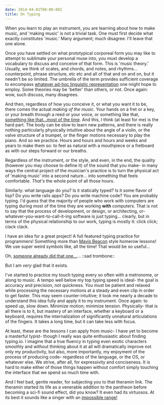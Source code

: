 ```yaml
---
date: 2014-04-01T00:00:00Z
title: On Typing
---
```


When you learn to play an instrument, you are learning about how to make music, and 'making music' is not a trivial task. One must first decide what exactly constitutes 'music.'  Many argument; much disagree. I'll leave that one alone.

Once you have settled on what prototypical corporeal form you may like to attempt to sublimate your personal muse into, you must develop a vocabulary to discuss and conceive of that form. This is 'music theory.' Usually, we think of scales, and chords, and notes, and rhythms... counterpoint, phrase structure, etc etc and all of that and on and on, but it needn't be so limited. The umbrella of the term provides sufficient coverage to encompass [whatever ad-hoc linguistic representation](https://www.youtube.com/watch?v=D\_orL8BFFqo) one might hope to employ. Some theories may be 'better' than others, or not. Once again: wow, such discuss, many disagrees.

And then, regardless of how you conceive it, or what you want it to be, there comes the actual _making of the music_. Your hands on a fret or a key, or your breath through a reed or your voice, or something like that, [something like that...most of the time](https://www.youtube.com/watch?v=nJYho56INKU). And this, I think (at least for me) is the hard part. The body can be slow to learn new patterns, and there is really nothing particularly physically intuitive about the angle of a violin, or the valve structure of a trumpet, or the finger motions necessary to play the piano. And so we practice. Hours and hours and hours and weeks and years to make them so: to feel as natural with a mouthpiece or a fretboard as with our steps forward or our breaths.

Regardless of the instrument, or the style, and even, in the end, the quality (however you may choose to define it) of the sound that you make- in many ways the central project of the musician's practice is to turn the physical act of 'making music' into a second nature... into something that feels comfortable. _That's_ the whole point of all those hours.

Similarly: what language do you? Is it statically typed? Is it some flavor of lisp? Do you write rails apps? Do you write machine code? You are probably typing. I'd guess that the majority of people who work with computers are typing during most of the time they are working **with** computers. That is not to say that the process of development, or design, or architecting, or-whatever-you-want-to-call-it-ing software is *just* typing... clearly, but in terms of the physical relationship to our work, typing is mostly it: click click; clack clack.

I have an idea for a great project! A full featured typing practice for programmers! Something more than [Mavis Beacon](https://www.youtube.com/watch?v=YRn-HwZPRZ8) style homerow lessons! We use super weird symbols like, all the time! That would be so useful...

Oh, [someone already did that one...](http://typing.io/)... ::sad trombone::

But I am *very* glad that it exists.

I've started to practice my touch typing every so often with a metronome, or along to music. A tempo well below my top typing speed is ideal- the goal is accuracy and precision, not quickness. You must be patient and relaxed while processing the necessary motions at a steady and even clip in order to get faster. This may seem counter-intuitive; it took me nearly a decade to understand this idea fully and apply it to my instrument. Once again: to speed up, slow down. Minimize motion; minimize tension. Physically- that is all there is to it, but mastery of an interface, whether a keyboard or a keyboard, requires the internalization of significantly unnatural articulations of the fingers. It takes a long time, but it can take less with focus.

At least, these are the lessons I can apply from music- I have yet to become a masterful typist- though I really was quite enthusiastic about finding typing.io. I imagine that a true fluency in typing even exotic characters smoothly and without thinking about it at all will dramatically improve not only my productivity, but also, more importantly, my enjoyment of the process of producing code- regardless of the language, or the OS, or whatever else. We strive, after all, for expressivity and conciseness. It is hard to make either of those things happen without comfort simply touching the interface that we spend so much time with.

And I feel bad, gentle reader, for subjecting you to that theramin link. The theramin started its life as a venerable addition to the pantheon before becoming a sci-fi sound effect, did you know? It even had its virtuosos. At its best it sounds like a singer with an [impossible range!](https://www.youtube.com/watch?v=pSzTPGlNa5U)

